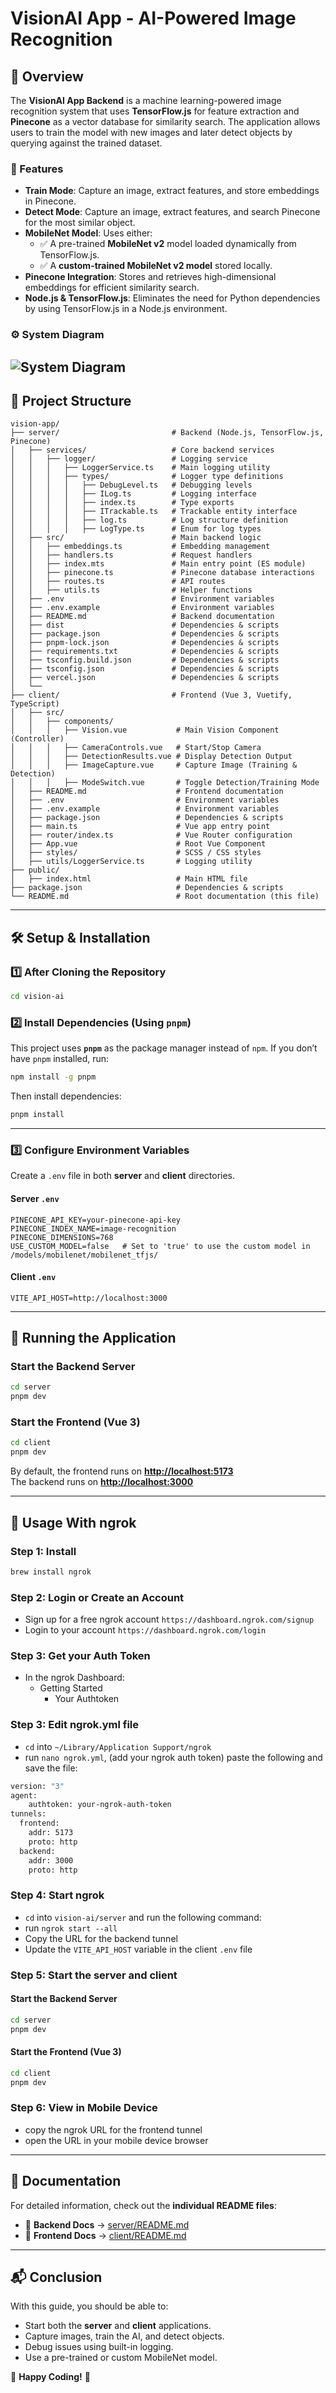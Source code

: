 # VisionAI App - AI-Powered Image Recognition

## 📌 Overview
The **VisionAI App Backend** is a machine learning-powered image recognition system that uses **TensorFlow.js** for feature extraction and **Pinecone** as a vector database for similarity search. The application allows users to train the model with new images and later detect objects by querying against the trained dataset.

### 🚀 Features
- **Train Mode**: Capture an image, extract features, and store embeddings in Pinecone.
- **Detect Mode**: Capture an image, extract features, and search Pinecone for the most similar object.
- **MobileNet Model**: Uses either:
   - ✅ A pre-trained **MobileNet v2** model loaded dynamically from TensorFlow.js.
   - ✅ A **custom-trained MobileNet v2 model** stored locally.
- **Pinecone Integration**: Stores and retrieves high-dimensional embeddings for efficient similarity search.
- **Node.js & TensorFlow.js**: Eliminates the need for Python dependencies by using TensorFlow.js in a Node.js environment.

### ⚙️ System Diagram
![System Diagram](server/docs/images/vision-ai-system-diagram.webp)
---

## 📂 Project Structure

```
vision-app/
├── server/                         # Backend (Node.js, TensorFlow.js, Pinecone)
│   ├── services/                   # Core backend services
│   │   ├── logger/                 # Logging service
│   │   │   ├── LoggerService.ts    # Main logging utility
│   │   │   ├── types/              # Logger type definitions
│   │   │   │   ├── DebugLevel.ts   # Debugging levels
│   │   │   │   ├── ILog.ts         # Logging interface
│   │   │   │   ├── index.ts        # Type exports
│   │   │   │   ├── ITrackable.ts   # Trackable entity interface
│   │   │   │   ├── log.ts          # Log structure definition
│   │   │   │   ├── LogType.ts      # Enum for log types
│   ├── src/                        # Main backend logic
│   │   ├── embeddings.ts           # Embedding management
│   │   ├── handlers.ts             # Request handlers
│   │   ├── index.mts               # Main entry point (ES module)
│   │   ├── pinecone.ts             # Pinecone database interactions
│   │   ├── routes.ts               # API routes
│   │   ├── utils.ts                # Helper functions
│   ├── .env                        # Environment variables
│   ├── .env.example                # Environment variables
│   ├── README.md                   # Backend documentation
│   ├── dist                        # Dependencies & scripts
│   ├── package.json                # Dependencies & scripts
│   ├── pnpm-lock.json              # Dependencies & scripts
│   ├── requirements.txt            # Dependencies & scripts
│   ├── tsconfig.build.json         # Dependencies & scripts
│   ├── tsconfig.json               # Dependencies & scripts
│   ├── vercel.json                 # Dependencies & scripts
│   └──
├── client/                         # Frontend (Vue 3, Vuetify, TypeScript)
│   ├── src/
│   │   ├── components/
│   │   │   ├── Vision.vue           # Main Vision Component (Controller)
│   │   │   ├── CameraControls.vue   # Start/Stop Camera
│   │   │   ├── DetectionResults.vue # Display Detection Output
│   │   │   ├── ImageCapture.vue     # Capture Image (Training & Detection)
│   │   │   ├── ModeSwitch.vue       # Toggle Detection/Training Mode
│   ├── README.md                    # Frontend documentation
│   ├── .env                         # Environment variables
│   ├── .env.example                 # Environment variables
│   ├── package.json                 # Dependencies & scripts
│   ├── main.ts                      # Vue app entry point
│   ├── router/index.ts              # Vue Router configuration
│   ├── App.vue                      # Root Vue Component
│   ├── styles/                      # SCSS / CSS styles
│   ├── utils/LoggerService.ts       # Logging utility
├── public/
│   ├── index.html                   # Main HTML file
├── package.json                     # Dependencies & scripts
└── README.md                        # Root documentation (this file)
```

---

## 🛠 Setup & Installation

### 1️⃣ After Cloning the Repository
```bash
cd vision-ai
```

### 2️⃣ Install Dependencies (**Using `pnpm`**)
This project uses **`pnpm`** as the package manager instead of `npm`. If you don’t have `pnpm` installed, run:

```bash
npm install -g pnpm
```

Then install dependencies:

```bash
pnpm install
```

---

### 3️⃣ Configure Environment Variables
Create a `.env` file in both **server** and **client** directories.

#### **Server `.env`**
```
PINECONE_API_KEY=your-pinecone-api-key
PINECONE_INDEX_NAME=image-recognition
PINECONE_DIMENSIONS=768
USE_CUSTOM_MODEL=false   # Set to 'true' to use the custom model in /models/mobilenet/mobilenet_tfjs/
```

#### **Client `.env`**
```
VITE_API_HOST=http://localhost:3000
```

---

## 🚀 Running the Application

### Start the **Backend Server**
```bash
cd server
pnpm dev
```

### Start the **Frontend (Vue 3)**
```bash
cd client
pnpm dev
```

By default, the frontend runs on **[http://localhost:5173](http://localhost:5173)**  
The backend runs on **[http://localhost:3000](http://localhost:8080)**

---

## 🎯 Usage With ngrok
### **Step 1: Install**
```bash
brew install ngrok
```

### **Step 2: Login or Create an Account** 
- Sign up for a free ngrok account `https://dashboard.ngrok.com/signup`
- Login to your account `https://dashboard.ngrok.com/login`

### **Step 3: Get your Auth Token**
- In the ngrok Dashboard:
  - Getting Started
    - Your Authtoken

### **Step 3: Edit ngrok.yml file**
- `cd` into `~/Library/Application Support/ngrok`
- run `nano ngrok.yml`, (add your ngrok auth token) paste the following and save the file:
```bash
version: "3"
agent:
    authtoken: your-ngrok-auth-token
tunnels:
  frontend:
    addr: 5173
    proto: http
  backend:
    addr: 3000
    proto: http
```

### **Step 4: Start ngrok**
- `cd` into `vision-ai/server` and run the following command:
- run `ngrok start --all`
- Copy the URL for the backend tunnel
- Update the `VITE_API_HOST` variable in the client `.env` file

### **Step 5: Start the server and client**
#### Start the **Backend Server**
```bash
cd server
pnpm dev
```

#### Start the **Frontend (Vue 3)**
```bash
cd client
pnpm dev
```

### **Step 6: View in Mobile Device**
- copy the ngrok URL for the frontend tunnel
- open the URL in your mobile device browser

---

## 📖 Documentation
For detailed information, check out the **individual README files**:

- 📜 **Backend Docs** → [server/README.md](server/README.md)
- 📜 **Frontend Docs** → [client/README.md](client/README.md)

---

## 📬 Conclusion
With this guide, you should be able to:
- Start both the **server** and **client** applications.
- Capture images, train the AI, and detect objects.
- Debug issues using built-in logging.
- Use a pre-trained or custom MobileNet model.

🚀 **Happy Coding!** 🎉
